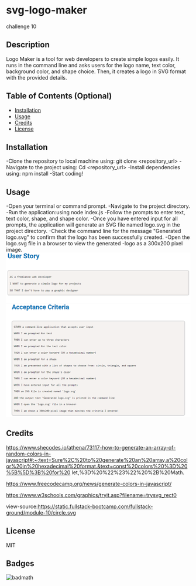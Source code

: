 # svg-logo-maker
challenge 10


## Description

Logo Maker is a tool for web developers to create simple logos easily. It runs in the command line and asks users for the logo name, text color, background color, and shape choice. Then, it creates a logo in SVG format with the provided details. 

## Table of Contents (Optional)

- [Installation](#installation)
- [Usage](#usage)
- [Credits](#credits)
- [License](#license)

## Installation

-Clone the repository to local machine using: git clone <repository_url>
-Navigate to the project using: Cd <repository_url>
-Install dependencies using: npm install
-Start coding!


## Usage
-Open your terminal or command prompt.
-Navigate to the project directory.
-Run the application:using node index.js
-Follow the prompts to enter text, text color, shape, and shape color.
-Once you have entered input for all prompts, the application will generate an SVG file named logo.svg in the project directory.
-Check the command line for the message "Generated logo.svg" to confirm that the logo has been successfully created.
-Open the logo.svg file in a browser to view the generated -logo as a 300x200 pixel image.
![alt text](image.png)
![alt text](image-1.png)


## Credits

https://www.shecodes.io/athena/73117-how-to-generate-an-array-of-random-colors-in-javascript#:~:text=Sure%2C%20to%20generate%20an%20array,a%20color%20in%20hexadecimal%20format.&text=const%20colors%20%3D%20%5B%5D%3B%20for%20 let,%3D%20%22%23%22%20%2B%20Math.


https://www.freecodecamp.org/news/generate-colors-in-javascript/

https://www.w3schools.com/graphics/tryit.asp?filename=trysvg_rect0

view-source:https://static.fullstack-bootcamp.com/fullstack-ground/module-10/circle.svg
## License

MIT

## Badges

![badmath](https://img.shields.io/github/languages/top/lernantino/badmath)









